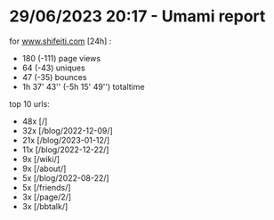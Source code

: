 # 29/06/2023 20:17 - Umami report
for www.shifeiti.com [24h] :

 - 180 (-111) page views
 - 64 (-43) uniques
 - 47 (-35) bounces
 - 1h 37' 43'' (-5h 15' 49'') totaltime


top 10 urls:
 - 48x [/]
 - 32x [/blog/2022-12-09/]
 - 21x [/blog/2023-01-12/]
 - 11x [/blog/2022-12-22/]
 - 9x [/wiki/]
 - 9x [/about/]
 - 5x [/blog/2022-08-22/]
 - 5x [/friends/]
 - 3x [/page/2/]
 - 3x [/bbtalk/]


